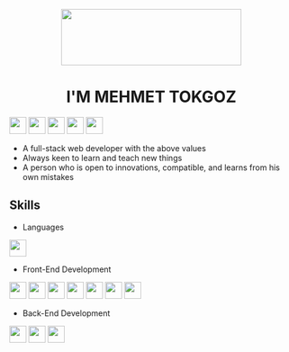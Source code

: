 <p align="center"> 
  <img width = "320" height= "100" src="https://user-images.githubusercontent.com/108399783/227622767-1ea02ce9-d0bb-4b88-921e-19c9fc7abcd0.gif"/></p>
  
<h1 align = "center">I'M MEHMET TOKGOZ
</h1>

<p align="left"> <img height="30" src="https://img.shields.io/badge/-RESPECTFUL-red"> <img height="30" src="https://img.shields.io/badge/-HONEST-red"> <img height="30" src="https://img.shields.io/badge/-FAIR-red">  <img height="30" src="https://img.shields.io/badge/-HELPFUL-red"> <img height="30" src="https://img.shields.io/badge/-HARDWORKING-red">
  
  - A full-stack web developer with the above values
  - Always keen to learn and teach new things
  - A person who is open to innovations, compatible, and learns from his own mistakes
  
## Skills
  
  - Languages
  <p align="left"> <img height="30" src="https://img.shields.io/badge/-PYTHON-blue">
    
  - Front-End Development  
    
  <p align="left"> <img height="30" src="https://img.shields.io/badge/-REACT-blue"> <img height="30" src="https://img.shields.io/badge/-JAVASCRIPT-yellow"> <img height="30" src="https://img.shields.io/badge/-MUI-red"> <img height="30" src="https://img.shields.io/badge/-BOOTSTRAP-blueviolet"> <img height="30" src="https://img.shields.io/badge/-SASS-ff69b4"> <img height="30" src="https://img.shields.io/badge/-CSS-informatianal"> <img height="30" src="https://img.shields.io/badge/-HTML-orange">
    
  - Back-End Development
    
<p align="left"> <img height="30" src="https://img.shields.io/badge/-MONGO%20DB-brightgreen"> <img height="30" src="https://img.shields.io/badge/-EXPRESS-black">  <img height="30" src="https://img.shields.io/badge/-NODE.JS-green">     
 



 

